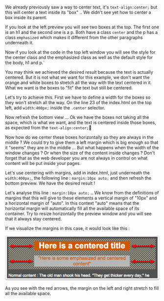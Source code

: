We already previously saw a way to center text, it's `text-align:center;` but this will center a text inside its "box" .. We didn't see yet how to center a box inside its parent.

If you look at the left preview you will see two boxes at the top. The first one is an h1 and the second one is a p. Both have a class `center` and the p has a class `emphasized` which makes it different from the other paragraphs underneath it.

Now if you look at the code in the top left window you will see the style for the center class and the emphasized class as well as the default style for the body, h1 and p.`

You may think we achieved the desired result because the text is actually centered. But it is not what we want for this example, we don't want the orange and white boxes to stretch all the way with the text centered in it. What we want is the boxes to "fit" the text but still be centered.

Let's try to achieve this. First we have to define a width for the boxes so they won't stretch all the way. On the line 23 of the index.html on the top left, add `width:400px;` inside the `.center` selector.

Now refresh the bottom view ... Ok we have the boxes not taking all the space, which is what we want, and the text is centered inside those boxes, as expected from the `text-align:center;`

Now how do we center these boxes horizontally so they are always in the middle ? We could try to give them a left margin which is big enough so that it "seems" they are in the middle ... But what happens when the width of the window changes ? Or when the size of the content inside changes ? Don't forget that as the web developer you are not always in control on what content will be put inside your pages.

Let's use centering with margins, add in index.html, just underneath the `width:400px;`, the following line : `margin:10px auto;` and then refresh the bottom preview. We have the desired result !

Let's analyse this line : `margin:10px auto;` .. We know from the definitions of margins that this will give to these elements a vertical margin of "10px" and a horizontal margin of "auto". In this context "auto" means that the horizontal margin will automatically fill all the available space of its container. Try to resize horizontally the preview window and you will see that it always stay centered.

If we visualize the margins in this case, it would look like this :

![](.guides/img/centering-with-margins.png)

As you see with the red arrows, the margin on the left and right stretch to fill all the available space.